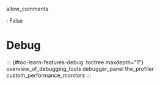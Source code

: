 allow_comments

:   False

# Debug

::: {#toc-learn-features-debug .toctree maxdepth="1"}
overview_of_debugging_tools debugger_panel the_profiler
custom_performance_monitors
:::

